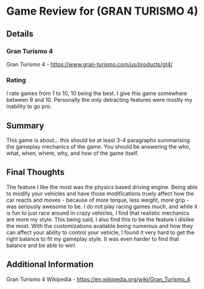 # Game Review for (GRAN TURISMO 4)

## Details

### Gran Turismo 4
Gran Turismo 4 - https://www.gran-turismo.com/us/products/gt4/

### Rating
I rate games from 1 to 10, 10 being the best. I give this game somewhere between 9 and 10. Personally the only detracting features were mostly my inability to go pro.

## Summary
This game is about... this should be at least 3-4 paragraphs summarising the gameplay mechanics of the game. You should be answering the who, what, when, where, why, and how of the game itself.

## Final Thoughts
The feature I like the most was the physics based driving engine. Being able to modify your vehicles and have those modifications truely affect how the car reacts and moves - because of more torque, less weight, more grip - was seriously awesome to be. I do not play racing games much, and while it is fun to just race around in crazy vehicles, I find that realistic mechanics are more my style. This being said, I also find this to be the feature I dislike the most. With the customizations available being numerous and how they can affect your ability to control your vehicle, I found it very hard to get the right balance to fit my gameplay style. It was even harder to find that balance and be able to win!

## Additional Information
Gran Turismo 4 Wikipedia - https://en.wikipedia.org/wiki/Gran_Turismo_4
